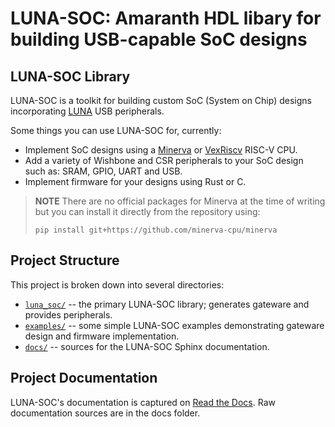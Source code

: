 # LUNA-SOC: Amaranth HDL libary for building USB-capable SoC designs

## LUNA-SOC Library

LUNA-SOC is a toolkit for building custom SoC (System on Chip) designs incorporating [LUNA](https://github.com/greatscottgadgets/luna) USB peripherals.

Some things you can use LUNA-SOC for, currently:

* Implement SoC designs using a [Minerva](https://github.com/minerva-cpu/minerva) or [VexRiscv](https://github.com/SpinalHDL/VexRiscv) RISC-V CPU.
* Add a variety of Wishbone and CSR peripherals to your SoC design such as: SRAM, GPIO, UART and USB.
* Implement firmware for your designs using Rust or C.

> __NOTE__
> There are no official packages for Minerva at the time of writing but you can install it directly from the repository using:
>
> `pip install git+https://github.com/minerva-cpu/minerva`

## Project Structure

This project is broken down into several directories:

* [`luna_soc/`](luna_soc/) -- the primary LUNA-SOC library; generates gateware and provides peripherals.
* [`examples/`](examples/) -- some simple LUNA-SOC examples demonstrating gateware design and firmware implementation.
* [`docs/`](docs/) -- sources for the LUNA-SOC Sphinx documentation.


## Project Documentation

LUNA-SOC's documentation is captured on [Read the Docs](https://luna-soc.readthedocs.io/en/latest/). Raw documentation sources are in the docs folder.
